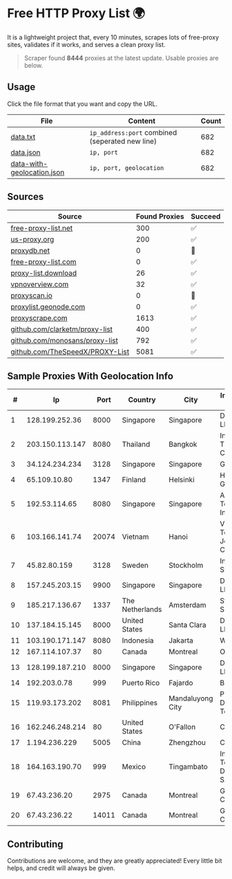 
# Free HTTP Proxy List 🌍

It is a lightweight project that, every 10 minutes, scrapes lots of free-proxy sites, validates if it works, and serves a clean proxy list.


> Scraper found **8444** proxies at the latest update. Usable proxies are below.

## Usage

Click the file format that you want and copy the URL.


|File|Content|Count|
|----|-------|-----|
|[data.txt](https://raw.githubusercontent.com/themiralay/Proxy-List-World/master/data.txt)|`ip_address:port` combined (seperated new line)|682|
|[data.json](https://raw.githubusercontent.com/themiralay/Proxy-List-World/master/data.json)|`ip, port`|682|
|[data-with-geolocation.json](https://raw.githubusercontent.com/themiralay/Proxy-List-World/master/data-with-geolocation.json)|`ip, port, geolocation`|682|

## Sources

|Source|Found Proxies|Succeed|
|------|-------------|-------|
|[free-proxy-list.net](https://free-proxy-list.net)|300|✅|
|[us-proxy.org](https://www.us-proxy.org)|200|✅|
|[proxydb.net](http://proxydb.net)|0|🚫|
|[free-proxy-list.com](https://free-proxy-list.com/?page=&port=&type%5B%5D=http&type%5B%5D=https&up_time=0&search=Search)|0|✅|
|[proxy-list.download](https://www.proxy-list.download/HTTP)|26|✅|
|[vpnoverview.com](https://vpnoverview.com/privacy/anonymous-browsing/free-proxy-servers)|32|✅|
|[proxyscan.io](https://www.proxyscan.io)|0|🚫|
|[proxylist.geonode.com](https://proxylist.geonode.com/api/proxy-list?limit=300&page=1&sort_by=lastChecked&sort_type=desc&protocols=http,https)|0|✅|
|[proxyscrape.com](https://api.proxyscrape.com/v2/?request=displayproxies&protocol=http&timeout=10000&country=all&ssl=all&anonymity=all)|1613|✅|
|[github.com/clarketm/proxy-list](https://raw.githubusercontent.com/clarketm/proxy-list/master/proxy-list-raw.txt)|400|✅|
|[github.com/monosans/proxy-list](https://raw.githubusercontent.com/monosans/proxy-list/main/proxies/http.txt)|792|✅|
|[github.com/TheSpeedX/PROXY-List](https://raw.githubusercontent.com/TheSpeedX/PROXY-List/master/http.txt)|5081|✅|


## Sample Proxies With Geolocation Info

|#|Ip|Port|Country|City|Internet Service Provider|
|-|--|----|-------|----|-------------------------|
|1|128.199.252.36|8000|Singapore|Singapore|DigitalOcean, LLC|
|2|203.150.113.147|8080|Thailand|Bangkok|Internet Thailand Company Ltd.|
|3|34.124.234.234|3128|Singapore|Singapore|Google LLC|
|4|65.109.10.80|1347|Finland|Helsinki|Hetzner Online GmbH|
|5|192.53.114.65|8080|Singapore|Singapore|Akamai Technologies, Inc.|
|6|103.166.141.74|20074|Vietnam|Hanoi|Viet NAM Cloud Technology Joint Stock Company|
|7|45.82.80.159|3128|Sweden|Stockholm|Internetport Sweden AB|
|8|157.245.203.15|9900|Singapore|Singapore|DigitalOcean, LLC|
|9|185.217.136.67|1337|The Netherlands|Amsterdam|Stallion Network Services Limited|
|10|137.184.15.145|8000|United States|Santa Clara|DigitalOcean, LLC|
|11|103.190.171.147|8080|Indonesia|Jakarta|WMS|
|12|167.114.107.37|80|Canada|Montreal|OVH SAS|
|13|128.199.187.210|8000|Singapore|Singapore|DigitalOcean, LLC|
|14|192.203.0.78|999|Puerto Rico|Fajardo|Boom NET|
|15|119.93.173.202|8081|Philippines|Mandaluyong City|Philippine Long Distance Telephone Co.|
|16|162.246.248.214|80|United States|O'Fallon|CDM|
|17|1.194.236.229|5005|China|Zhengzhou|China Telecom|
|18|164.163.190.70|999|Mexico|Tingambato|Internet Telefonia Y TV De Michoacan SA De CV|
|19|67.43.236.20|2975|Canada|Montreal|GloboTech Communications|
|20|67.43.236.22|14011|Canada|Montreal|GloboTech Communications|



## Contributing

Contributions are welcome, and they are greatly appreciated! Every
little bit helps, and credit will always be given.

